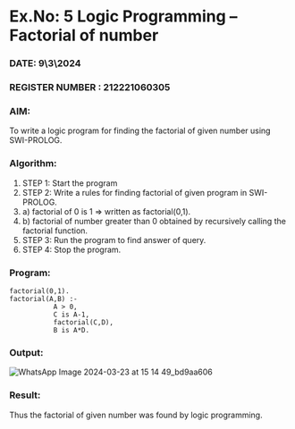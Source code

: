 # Ex.No: 5   Logic Programming – Factorial of number   
### DATE: 9\3\2024                                                                            
### REGISTER NUMBER : 212221060305
### AIM: 
To  write  a logic program for finding the factorial of given number using SWI-PROLOG. 
### Algorithm:
1. STEP 1: Start the program
2. STEP 2:  Write a rules for finding factorial of given program in SWI-PROLOG.
3.   a)	factorial of 0 is 1 => written as factorial(0,1).
4.   b)	factorial of number greater than 0 obtained by recursively calling the factorial    function.
5. STEP 3: Run the program  to find answer of  query.
6. STEP 4: Stop the program.

### Program:
```
factorial(0,1).
factorial(A,B) :-  
           A > 0, 
           C is A-1,
           factorial(C,D),
           B is A*D.
```


### Output:
![WhatsApp Image 2024-03-23 at 15 14 49_bd9aa606](https://github.com/Vigneshkumar200311/AI_Lab_2023-24/assets/160318706/1555f8a0-9ef7-4529-bb28-ae0a5dc3fabb)



### Result:
Thus the factorial of given number was found by logic programming. 
